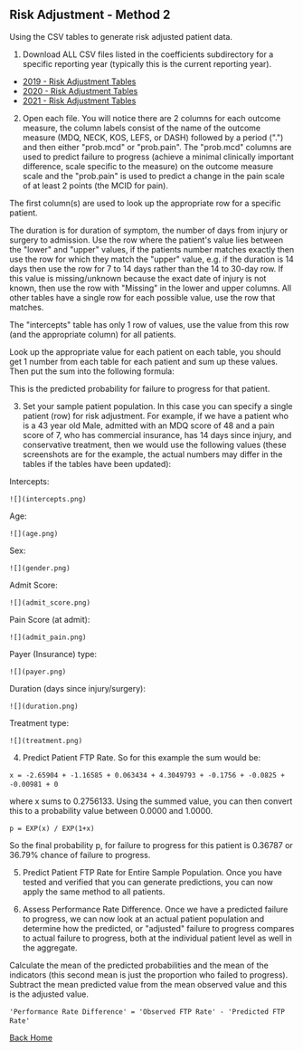 ## Risk Adjustment - Method 2
Using the CSV tables to generate risk adjusted patient data.

1. Download ALL CSV files listed in the coefficients subdirectory for a specific reporting year (typically this is the current reporting year).

* [2019 - Risk Adjustment Tables](../coefficients/2019)
* [2020 - Risk Adjustment Tables](../coefficients/2020)
* [2021 - Risk Adjustment Tables](../coefficients/2021)

2. Open each file. You will notice there are 2 columns for each outcome measure, the column labels consist of the name of the outcome measure (MDQ, NECK, KOS, LEFS, or DASH) followed by a period (&quot;.&quot;) and then either &quot;prob.mcd&quot; or &quot;prob.pain&quot;. The &quot;prob.mcd&quot; columns are used to predict failure to progress (achieve a minimal clinically important difference, scale specific to the measure) on the outcome measure scale and the &quot;prob.pain&quot; is used to predict a change in the pain scale of at least 2 points (the MCID for pain).

The first column(s) are used to look up the appropriate row for a specific patient.

The duration is for duration of symptom, the number of days from injury or surgery to admission. Use the row where the patient&#39;s value lies between the &quot;lower&quot; and &quot;upper&quot; values, if the patients number matches exactly then use the row for which they match the &quot;upper&quot; value, e.g. if the duration is 14 days then use the row for 7 to 14 days rather than the 14 to 30-day row. If this value is missing/unknown because the exact date of injury is not known, then use the row with &quot;Missing&quot; in the lower and upper columns. All other tables have a single row for each possible value, use the row that matches.

The &quot;intercepts&quot; table has only 1 row of values, use the value from this row (and the appropriate column) for all patients.

Look up the appropriate value for each patient on each table, you should get 1 number from each table for each patient and sum up these values. Then put the sum into the following formula:

This is the predicted probability for failure to progress for that patient.

3. Set your sample patient population. In this case you can specify a single patient (row) for risk adjustment.
For example, if we have a patient who is a 43 year old Male, admitted with an MDQ score of 48 and a pain score of 7, who has commercial insurance, has 14 days since injury, and conservative treatment, then we would use the following values (these screenshots are for the example, the actual numbers may differ in the tables if the tables have been updated):

  Intercepts:

    ![](intercepts.png)

  Age:

    ![](age.png)

  Sex:

    ![](gender.png)

  Admit Score:

    ![](admit_score.png)

  Pain Score (at admit):

    ![](admit_pain.png)

  Payer (Insurance) type:

    ![](payer.png)

  Duration (days since injury/surgery):

    ![](duration.png)

  Treatment type:

    ![](treatment.png)

4. Predict Patient FTP Rate.  So for this example the sum would be:

```
x = -2.65904 + -1.16585 + 0.063434 + 4.3049793 + -0.1756 + -0.0825 + -0.00981 + 0
```
where x sums to 0.2756133. Using the summed value, you can then convert this to a probability value between 0.0000 and 1.0000.

```
p = EXP(x) / EXP(1+x)
```

So the final probability p, for failure to progress for this patient is 0.36787 or 36.79% chance of failure to progress.

5. Predict Patient FTP Rate for Entire Sample Population. Once you have tested and verified that you can generate predictions, you can now apply the same method to all patients.

6. Assess Performance Rate Difference. Once we have a predicted failure to progress, we can now look at an actual patient population and determine how the predicted, or &quot;adjusted&quot; failure to progress compares to actual failure to progress, both at the individual patient level as well in the aggregate.

Calculate the mean of the predicted probabilities and the mean of the indicators (this second mean is just the proportion who failed to progress). Subtract the mean predicted value from the mean observed value and this is the adjusted value.

```
'Performance Rate Difference' = 'Observed FTP Rate' - 'Predicted FTP Rate'
```

[Back Home](../README.md)

